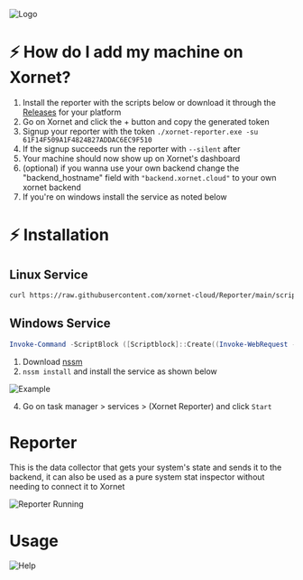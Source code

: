 ![Logo](https://cdn.discordapp.com/attachments/755597803102928966/931042317878587412/logo.svg)

# ⚡ How do I add my machine on Xornet?

1. Install the reporter with the scripts below or download it through the [Releases](https://github.com/xornet-cloud/Reporter/releases/) for your platform
2. Go on Xornet and click the + button and copy the generated token
3. Signup your reporter with the token `./xornet-reporter.exe -su 61F14F509A1F4824B27ADDAC6EC9F510`
4. If the signup succeeds run the reporter with `--silent` after
5. Your machine should now show up on Xornet's dashboard
6. (optional) if you wanna use your own backend change the "backend_hostname" field with `"backend.xornet.cloud"` to your own xornet backend
7. If you're on windows install the service as noted below

# ⚡ Installation

## Linux Service

```bash
curl https://raw.githubusercontent.com/xornet-cloud/Reporter/main/scripts/install.sh | sudo bash
```

## Windows Service

```powershell
Invoke-Command -ScriptBlock ([Scriptblock]::Create((Invoke-WebRequest -UseBasicParsing 'https://raw.githubusercontent.com/xornet-cloud/Reporter/main/scripts/install.ps1').Content))
```

1. Download [nssm](https://cdn.discordapp.com/attachments/755597803102928966/933533332099190794/nssm.exe)
2. `nssm install` and install the service as shown below

![Example](https://cdn.discordapp.com/attachments/911762334979084368/931249917370957854/unknown.png)

4. Go on task manager > services > (Xornet Reporter) and click `Start`

# Reporter

This is the data collector that gets your system's state and sends it to the backend, it can also be used as a pure system stat inspector without needing to connect it to Xornet

![Reporter Running](https://cdn.discordapp.com/attachments/911762334979084368/916844660369010718/unknown.png)

# Usage

![Help](https://cdn.discordapp.com/attachments/915215882232406037/917175896224432238/unknown.png)

